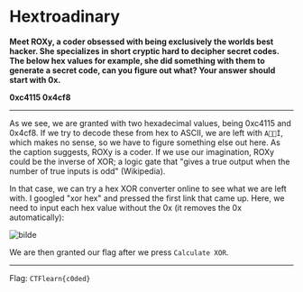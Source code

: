 # Hextroadinary

**Meet ROXy, a coder obsessed with being exclusively the worlds best hacker. She specializes in short cryptic hard to decipher secret codes. The below hex values for example, she did something with them to generate a secret code, can you figure out what? Your answer should start with 0x.**

**0xc4115 0x4cf8**

---

As we see, we are granted with two hexadecimal values, being 0xc4115 and 0x4cf8. If we try to decode these from hex to ASCII, we are left with `AÏ`, which makes no sense, so we have to figure something else out here. As the caption suggests, ROXy is a coder. If we use our imagination, ROXy could be the inverse of XOR; a logic gate that "gives a true output when the number of true inputs is odd" (Wikipedia). 

In that case, we can try a hex XOR converter online to see what we are left with. I googled "xor hex" and pressed the first link that came up. Here, we need to input each hex value without the 0x (it removes the 0x automatically):

![bilde](https://user-images.githubusercontent.com/70077872/216547272-c9d7f425-3b8b-440f-9df2-99e460367241.png)

We are then granted our flag after we press `Calculate XOR`.

---

Flag: `CTFlearn{c0ded}`
